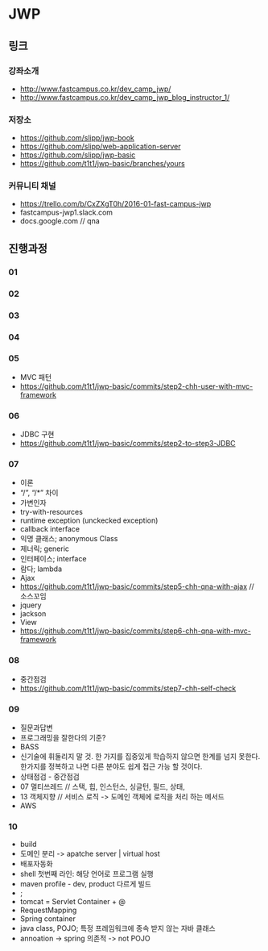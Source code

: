 # JWP

## 링크

### 강좌소개
- http://www.fastcampus.co.kr/dev_camp_jwp/
- http://www.fastcampus.co.kr/dev_camp_jwp_blog_instructor_1/

### 저장소
- https://github.com/slipp/jwp-book
- https://github.com/slipp/web-application-server
- https://github.com/slipp/jwp-basic
- https://github.com/t1t1/jwp-basic/branches/yours

### 커뮤니티 채널
- https://trello.com/b/CxZXgT0h/2016-01-fast-campus-jwp
- fastcampus-jwp1.slack.com
- docs.google.com // qna

## 진행과정

### 01

### 02

### 03

### 04

### 05
- MVC 패턴
- https://github.com/t1t1/jwp-basic/commits/step2-chh-user-with-mvc-framework

### 06
- JDBC 구현
- https://github.com/t1t1/jwp-basic/commits/step2-to-step3-JDBC

### 07
- 이론
- “/”, “/*” 차이
- 가변인자
- try-with-resources
- runtime exception (unckecked exception)
- callback interface
- 익명 클래스; anonymous Class
- 제너릭; generic
- 인터페이스; interface
- 람다; lambda
- Ajax
- https://github.com/t1t1/jwp-basic/commits/step5-chh-qna-with-ajax // 소스꼬임
- jquery
- jackson
- View
- https://github.com/t1t1/jwp-basic/commits/step6-chh-qna-with-mvc-framework

### 08
- 중간점검
- https://github.com/t1t1/jwp-basic/commits/step7-chh-self-check

### 09
- 질문과답변
- 프로그래밍을 잘한다의 기준?
- BASS
- 신기술에 휘둘리지 말 것. 한 가지를 집중있게 학습하지 않으면 한계를 넘지 못한다. 한가지를 정복하고 나면 다른 분야도 쉽게 접근 가능 할 것이다. 
- 상태점검 - 중간점검
- 07 멀티쓰레드 // 스택, 힙, 인스턴스, 싱글턴, 필드, 상태, 
- 13 객체지향 // 서비스 로직 -> 도메인 객체에 로직을 처리 하는 메서드
- AWS

### 10
- build
- 도메인 분리 -> apatche server | virtual host
- 배포자동화
- shell 첫번째 라인: 해당 언어로 프로그램 실행
- maven profile - dev, product 다르게 빌드
- ;
- tomcat = Servlet Container + @
- RequestMapping
- Spring container
- java class, POJO; 특정 프레임워크에 종속 받지 않는 자바 클래스
- annoation -> spring 의존적 -> not POJO